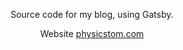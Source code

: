 <p align="center">
Source code for my blog, using Gatsby.
</p>
<p align="center">
Website <a align="center" href="https://physicstom.com">physicstom.com</a>
</p>

